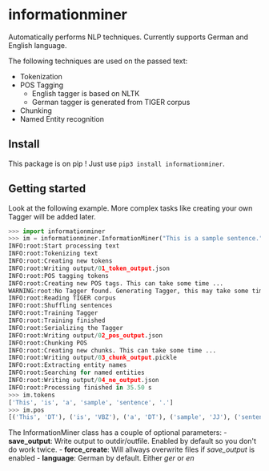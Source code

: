 # informationminer

Automatically performs NLP techniques.
Currently supports German and English language.

The following techniques are used on the passed text:
  - Tokenization
  - POS Tagging
    - English tagger is based on NLTK
    - German tagger is generated from TIGER corpus
  - Chunking
  - Named Entity recognition


## Install
This package is on pip ! Just use `pip3 install informationminer`.

## Getting started
Look at the following example. More complex tasks like creating your own Tagger will be added later.
```python
>>> import informationminer
>>> im = informationminer.InformationMiner("This is a sample sentence.")
INFO:root:Start processing text
INFO:root:Tokenizing text
INFO:root:Creating new tokens
INFO:root:Writing output/01_token_output.json
INFO:root:POS tagging tokens
INFO:root:Creating new POS tags. This can take some time ...
WARNING:root:No Tagger found. Generating Tagger, this may take some time.
INFO:root:Reading TIGER corpus
INFO:root:Shuffling sentences
INFO:root:Training Tagger
INFO:root:Training finished
INFO:root:Serializing the Tagger
INFO:root:Writing output/02_pos_output.json
INFO:root:Chunking POS
INFO:root:Creating new chunks. This can take some time ...
INFO:root:Writing output/03_chunk_output.pickle
INFO:root:Extracting entity names
INFO:root:Searching for named entities
INFO:root:Writing output/04_ne_output.json
INFO:root:Processing finished in 35.50 s   
>>> im.tokens
['This', 'is', 'a', 'sample', 'sentence', '.']
>>> im.pos
[('This', 'DT'), ('is', 'VBZ'), ('a', 'DT'), ('sample', 'JJ'), ('sentence', 'NN'), ('.', '.')]

```

The InformationMiner class has a couple of optional parameters:
    - **save_output**: Write output to outdir/outfile. Enabled by default so you don't do work twice.
    - **force_create**: Will allways overwrite files if *save_output* is enabled
    - **language**: German by default. Either *ger* or *en*
